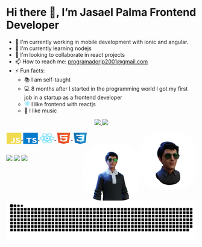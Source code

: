 # Hi there 👋, I’m Jasael Palma Frontend Developer

- 🔭 I'm currently working in mobile development with ionic and angular.
- 🌱 I'm currently learning nodejs
- 👯 I'm looking to collaborate in react projects
- 📫 How to reach me: programadorjp2001@gmail.com
- ⚡ Fun facts:
  - 📚 I am self-taught
  - 💻 8 months after I started in the programming world I got my first job in a startup as a frontend developer
  -  <img  alt="Rafa-React" height="15" width="15" src="https://raw.githubusercontent.com/devicons/devicon/master/icons/react/react-original.svg"> I like frontend with reactjs
  - 🎵 I like music

<div align="center">
  <a href="https://github.com/rafaballerini">
  <img height="180em" src="https://github-readme-stats.vercel.app/api?username=jasael&show_icons=true&theme=dark&include_all_commits=true&count_private=true"/>
  <img height="180em" src="https://github-readme-stats.vercel.app/api/top-langs/?username=jasael&layout=compact&langs_count=7&theme=dark"/>
</div>
  
<div style="display: inline_block"><br>
  <img align="center" alt="Rafa-Js" height="30" width="40" src="https://raw.githubusercontent.com/devicons/devicon/master/icons/javascript/javascript-plain.svg">
  <img align="center" alt="Rafa-Ts" height="30" width="40" src="https://raw.githubusercontent.com/devicons/devicon/master/icons/typescript/typescript-plain.svg">
  <img align="center" alt="Rafa-React" height="30" width="40" src="https://raw.githubusercontent.com/devicons/devicon/master/icons/react/react-original.svg">
  <img align="center" alt="Rafa-HTML" height="30" width="40" src="https://raw.githubusercontent.com/devicons/devicon/master/icons/html5/html5-original.svg">
  <img align="center" alt="Rafa-CSS" height="30" width="40" src="https://raw.githubusercontent.com/devicons/devicon/master/icons/css3/css3-original.svg">
  <img align="right" alt="Rafa-pic" height="150" style="border-radius:50px;" src="./ReadyPlayerMe-Avatar.png">
  <img align="right" alt="Rafa-pic" height="150" style="border-radius:50px;" src="./ReadyPlayerMe-Avatar(1).png">
</div>
  
   ##
  
<div> 
 <a href="https://discord.gg/pDbY76q8Qf" target="_blank"><img src="https://img.shields.io/badge/Discord-7289DA?style=for-the-badge&logo=discord&logoColor=white" target="_blank"></a> 
  <a href = "mailto:contatorafaballerini@gmail.com"><img src="https://img.shields.io/badge/-Gmail-%23333?style=for-the-badge&logo=gmail&logoColor=white" target="_blank"></a>
  <a href="https://www.linkedin.com/in/rafaella-ballerini-45875016a" target="_blank"><img src="https://img.shields.io/badge/-LinkedIn-%230077B5?style=for-the-badge&logo=linkedin&logoColor=white" target="_blank"></a> 
 
  ![Snake animation](https://github.com/jasael/jasael/blob/output/github-contribution-grid-snake.svg)
 
</div>
